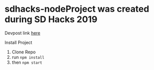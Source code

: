 # sdhacks-nodeProject was created during SD Hacks 2019

Devpost link [here](https://devpost.com/software/voga)

Install Project
1. Clone Repo
2. run `npm install`
3. then `npm start`
